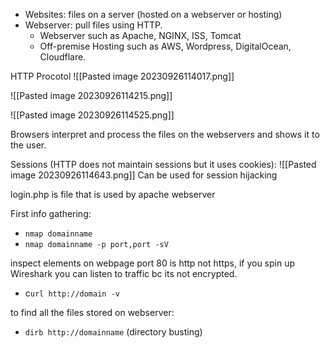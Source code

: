 
- Websites: files on a server (hosted on a webserver or hosting)
- Webserver: pull files using HTTP. 
	- Webserver such as Apache, NGINX, ISS, Tomcat 
	- Off-premise Hosting such as AWS, Wordpress, DigitalOcean, Cloudflare. 


HTTP Procotol 
![[Pasted image 20230926114017.png]]

![[Pasted image 20230926114215.png]]

![[Pasted image 20230926114525.png]]

Browsers interpret and process the files on the webservers and shows it to the user. 

Sessions (HTTP does not maintain sessions but it uses cookies): ![[Pasted image 20230926114643.png]]
	Can be used for session hijacking 

login.php is file that is used by apache webserver 

First info gathering: 
- `nmap domainname `
- `nmap domainname -p port,port -sV `
  
inspect elements on webpage 
port 80 is http not https, if you spin up Wireshark you can listen to traffic bc its not encrypted. 

- c`url http://domain -v `

to find all the files stored on webserver: 
- ``dirb http://domainname``  (directory busting)


